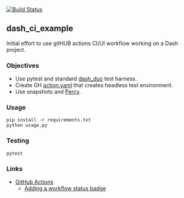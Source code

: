 [![Build Status][build_status_badge]][build_status_link]


## dash_ci_example

Initial effort to use gitHUB actions CI/UI workflow working on a Dash project.

### Objectives

* Use pytest and standard [dash_duo] test harness.
* Create GH [action.yaml] that creates headless test environment.
* Use snapshots and [Percy].

[dash_duo]: https://dash.plotly.com/testing
[action.yaml]: https://github.blog/2022-06-03-a-beginners-guide-to-ci-cd-and-automation-on-github/
[Percy]: https://percy.io/

### Usage

    pip install -r requirements.txt
    python usage.py

### Testing

    pytest

### Links

* [GitHub Actions]
  * [Adding a workflow status badge]

[GitHub Actions]: https://docs.github.com/en/actions
[Adding a workflow status badge]: https://docs.github.com/en/actions/monitoring-and-troubleshooting-workflows/adding-a-workflow-status-badge
[build_status_badge]: https://github.com/stevej2608/dash_ci_example/actions/workflows/test.yml/badge.svg
[build_status_link]: https://github.com/stevej2608/dash_ci_example/actions/workflows/test.yml